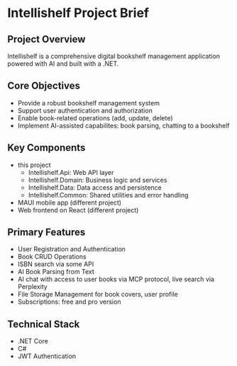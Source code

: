 # Intellishelf Project Brief

## Project Overview
Intellishelf is a comprehensive digital bookshelf management application powered with AI and built with a .NET.

## Core Objectives
- Provide a robust bookshelf management system
- Support user authentication and authorization
- Enable book-related operations (add, update, delete)
- Implement AI-assisted capabilites: book parsing, chatting to a bookshelf

## Key Components
- this project
    - Intellishelf.Api: Web API layer
    - Intellishelf.Domain: Business logic and services
    - Intellishelf.Data: Data access and persistence
    - Intellishelf.Common: Shared utilities and error handling
- MAUI mobile app (different project)
- Web frontend on React (different project)

## Primary Features
- User Registration and Authentication
- Book CRUD Operations
- ISBN search via some API
- AI Book Parsing from Text
- AI chat with access to user books via MCP protocol, live search via Perplexity
- File Storage Management for book covers, user profile
- Subscriptions: free and pro version

## Technical Stack
- .NET Core
- C#
- JWT Authentication
